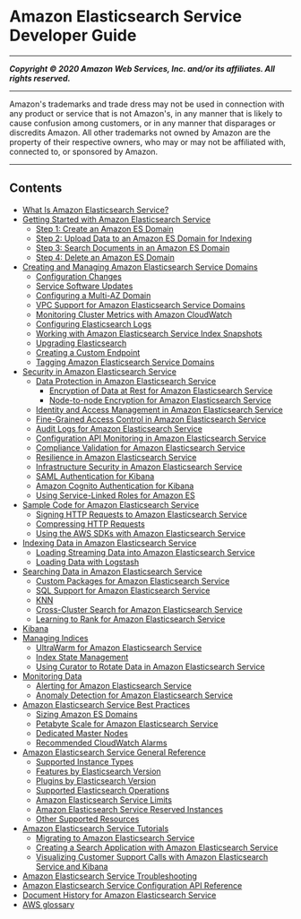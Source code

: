 # Amazon Elasticsearch Service Developer Guide

-----
*****Copyright &copy; 2020 Amazon Web Services, Inc. and/or its affiliates. All rights reserved.*****

-----
Amazon's trademarks and trade dress may not be used in 
     connection with any product or service that is not Amazon's, 
     in any manner that is likely to cause confusion among customers, 
     or in any manner that disparages or discredits Amazon. All other 
     trademarks not owned by Amazon are the property of their respective
     owners, who may or may not be affiliated with, connected to, or 
     sponsored by Amazon.

-----
## Contents
+ [What Is Amazon Elasticsearch Service?](what-is-amazon-elasticsearch-service.md)
+ [Getting Started with Amazon Elasticsearch Service](es-gsg.md)
   + [Step 1: Create an Amazon ES Domain](es-gsg-create-domain.md)
   + [Step 2: Upload Data to an Amazon ES Domain for Indexing](es-gsg-upload-data.md)
   + [Step 3: Search Documents in an Amazon ES Domain](es-gsg-search.md)
   + [Step 4: Delete an Amazon ES Domain](es-gsg-deleting.md)
+ [Creating and Managing Amazon Elasticsearch Service Domains](es-createupdatedomains.md)
   + [Configuration Changes](es-managedomains-configuration-changes.md)
   + [Service Software Updates](es-service-software.md)
   + [Configuring a Multi-AZ Domain](es-managedomains-multiaz.md)
   + [VPC Support for Amazon Elasticsearch Service Domains](es-vpc.md)
   + [Monitoring Cluster Metrics with Amazon CloudWatch](es-managedomains-cloudwatchmetrics.md)
   + [Configuring Elasticsearch Logs](es-createdomain-configure-slow-logs.md)
   + [Working with Amazon Elasticsearch Service Index Snapshots](es-managedomains-snapshots.md)
   + [Upgrading Elasticsearch](es-version-migration.md)
   + [Creating a Custom Endpoint](es-customendpoint.md)
   + [Tagging Amazon Elasticsearch Service Domains](es-managedomains-awsresourcetagging.md)
+ [Security in Amazon Elasticsearch Service](security.md)
   + [Data Protection in Amazon Elasticsearch Service](es-data-protection.md)
      + [Encryption of Data at Rest for Amazon Elasticsearch Service](encryption-at-rest.md)
      + [Node-to-node Encryption for Amazon Elasticsearch Service](ntn.md)
   + [Identity and Access Management in Amazon Elasticsearch Service](es-ac.md)
   + [Fine-Grained Access Control in Amazon Elasticsearch Service](fgac.md)
   + [Audit Logs for Amazon Elasticsearch Service](audit-logs.md)
   + [Configuration API Monitoring in Amazon Elasticsearch Service](es-managedomains-cloudtrailauditing.md)
   + [Compliance Validation for Amazon Elasticsearch Service](es-compliance.md)
   + [Resilience in Amazon Elasticsearch Service](disaster-recovery-resiliency.md)
   + [Infrastructure Security in Amazon Elasticsearch Service](infrastructure-security.md)
   + [SAML Authentication for Kibana](saml.md)
   + [Amazon Cognito Authentication for Kibana](es-cognito-auth.md)
   + [Using Service-Linked Roles for Amazon ES](slr-es.md)
+ [Sample Code for Amazon Elasticsearch Service](es-samplecode.md)
   + [Signing HTTP Requests to Amazon Elasticsearch Service](es-request-signing.md)
   + [Compressing HTTP Requests](gzip.md)
   + [Using the AWS SDKs with Amazon Elasticsearch Service](es-configuration-samples.md)
+ [Indexing Data in Amazon Elasticsearch Service](es-indexing.md)
   + [Loading Streaming Data into Amazon Elasticsearch Service](es-aws-integrations.md)
   + [Loading Data with Logstash](es-managedomains-logstash.md)
+ [Searching Data in Amazon Elasticsearch Service](es-searching.md)
   + [Custom Packages for Amazon Elasticsearch Service](custom-packages.md)
   + [SQL Support for Amazon Elasticsearch Service](sql-support.md)
   + [KNN](knn.md)
   + [Cross-Cluster Search for Amazon Elasticsearch Service](cross-cluster-search.md)
   + [Learning to Rank for Amazon Elasticsearch Service](learning-to-rank.md)
+ [Kibana](es-kibana.md)
+ [Managing Indices](managing-indices.md)
   + [UltraWarm for Amazon Elasticsearch Service](ultrawarm.md)
   + [Index State Management](ism.md)
   + [Using Curator to Rotate Data in Amazon Elasticsearch Service](curator.md)
+ [Monitoring Data](monitoring-data.md)
   + [Alerting for Amazon Elasticsearch Service](alerting.md)
   + [Anomaly Detection for Amazon Elasticsearch Service](ad.md)
+ [Amazon Elasticsearch Service Best Practices](aes-bp.md)
   + [Sizing Amazon ES Domains](sizing-domains.md)
   + [Petabyte Scale for Amazon Elasticsearch Service](petabyte-scale.md)
   + [Dedicated Master Nodes](es-managedomains-dedicatedmasternodes.md)
   + [Recommended CloudWatch Alarms](cloudwatch-alarms.md)
+ [Amazon Elasticsearch Service General Reference](aes-genref.md)
   + [Supported Instance Types](aes-supported-instance-types.md)
   + [Features by Elasticsearch Version](aes-features-by-version.md)
   + [Plugins by Elasticsearch Version](aes-supported-plugins.md)
   + [Supported Elasticsearch Operations](aes-supported-es-operations.md)
   + [Amazon Elasticsearch Service Limits](aes-limits.md)
   + [Amazon Elasticsearch Service Reserved Instances](aes-ri.md)
   + [Other Supported Resources](aes-supported-resources.md)
+ [Amazon Elasticsearch Service Tutorials](tutorials.md)
   + [Migrating to Amazon Elasticsearch Service](migration.md)
   + [Creating a Search Application with Amazon Elasticsearch Service](search-example.md)
   + [Visualizing Customer Support Calls with Amazon Elasticsearch Service and Kibana](es-walkthrough.md)
+ [Amazon Elasticsearch Service Troubleshooting](aes-handling-errors.md)
+ [Amazon Elasticsearch Service Configuration API Reference](es-configuration-api.md)
+ [Document History for Amazon Elasticsearch Service](release-notes.md)
+ [AWS glossary](glossary.md)